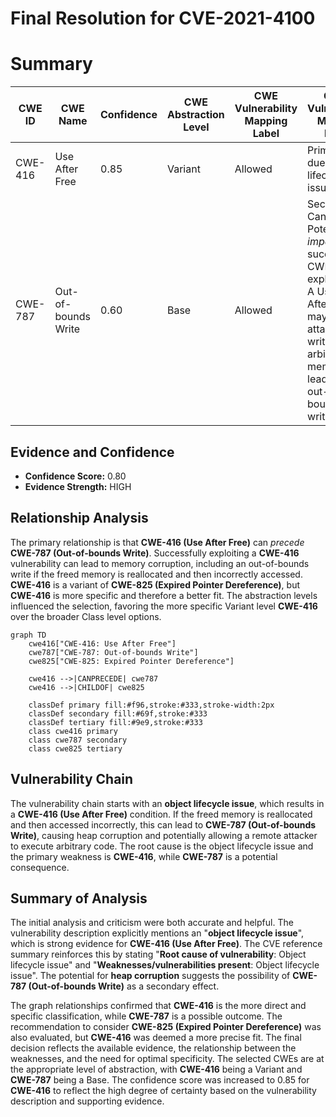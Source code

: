# Final Resolution for CVE-2021-4100

# Summary
| CWE ID | CWE Name | Confidence | CWE Abstraction Level | CWE Vulnerability Mapping Label | CWE-Vulnerability Mapping Notes |
|---|---|---|---|---|---|
| CWE-416 | Use After Free | 0.85 | Variant | Allowed | Primary CWE due to object lifecycle issue. |
| CWE-787 | Out-of-bounds Write | 0.60 | Base | Allowed | Secondary Candidate; Potential *impact* of successful CWE-416 exploitation. A Use-After-Free may allow an attacker to write to arbitrary memory, leading to an out-of-bounds write. |

## Evidence and Confidence

*   **Confidence Score:** 0.80
*   **Evidence Strength:** HIGH

## Relationship Analysis
The primary relationship is that **CWE-416 (Use After Free)** can *precede* **CWE-787 (Out-of-bounds Write)**. Successfully exploiting a **CWE-416** vulnerability can lead to memory corruption, including an out-of-bounds write if the freed memory is reallocated and then incorrectly accessed. **CWE-416** is a variant of **CWE-825 (Expired Pointer Dereference)**, but **CWE-416** is more specific and therefore a better fit. The abstraction levels influenced the selection, favoring the more specific Variant level **CWE-416** over the broader Class level options.

```mermaid
graph TD
    cwe416["CWE-416: Use After Free"]
    cwe787["CWE-787: Out-of-bounds Write"]
    cwe825["CWE-825: Expired Pointer Dereference"]
    
    cwe416 -->|CANPRECEDE| cwe787
    cwe416 -->|CHILDOF| cwe825
    
    classDef primary fill:#f96,stroke:#333,stroke-width:2px
    classDef secondary fill:#69f,stroke:#333
    classDef tertiary fill:#9e9,stroke:#333
    class cwe416 primary
    class cwe787 secondary
    class cwe825 tertiary
```

## Vulnerability Chain
The vulnerability chain starts with an **object lifecycle issue**, which results in a **CWE-416 (Use After Free)** condition. If the freed memory is reallocated and then accessed incorrectly, this can lead to **CWE-787 (Out-of-bounds Write)**, causing heap corruption and potentially allowing a remote attacker to execute arbitrary code. The root cause is the object lifecycle issue and the primary weakness is **CWE-416**, while **CWE-787** is a potential consequence.

## Summary of Analysis
The initial analysis and criticism were both accurate and helpful. The vulnerability description explicitly mentions an "**object lifecycle issue**", which is strong evidence for **CWE-416 (Use After Free)**. The CVE reference summary reinforces this by stating "**Root cause of vulnerability**: Object lifecycle issue" and "**Weaknesses/vulnerabilities present**: Object lifecycle issue". The potential for **heap corruption** suggests the possibility of **CWE-787 (Out-of-bounds Write)** as a secondary effect.

The graph relationships confirmed that **CWE-416** is the more direct and specific classification, while **CWE-787** is a possible outcome. The recommendation to consider **CWE-825 (Expired Pointer Dereference)** was also evaluated, but **CWE-416** was deemed a more precise fit. The final decision reflects the available evidence, the relationship between the weaknesses, and the need for optimal specificity. The selected CWEs are at the appropriate level of abstraction, with **CWE-416** being a Variant and **CWE-787** being a Base. The confidence score was increased to 0.85 for **CWE-416** to reflect the high degree of certainty based on the vulnerability description and supporting evidence.